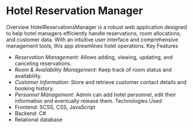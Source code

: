 # Hotel Reservation Manager
Overview
HotelReservationsManager is a robust web application designed to help hotel managers efficiently handle reservations, room allocations, and customer data. With an intuitive user interface and comprehensive management tools, this app streamlines hotel operations.
Key Features
- *Reservation Management*: Allows adding, viewing, updating, and canceling reservations.
- *Room & Availability Management*: Keep track of room status and availability.
- *Customer Information*: Store and retrieve customer contact details and booking history.
- *Personnel Management*: Admin can add hotel personnel, edit their information and eventually release them.
Technologies Used
- Frontend: SCSS, CSS, JavaScript
- Backend: C#
- Relational database